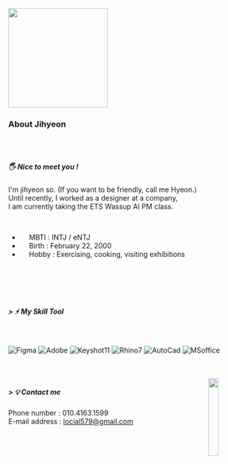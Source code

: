 
<!--Header Name-->
<img src="https://media.tenor.com/4GtNq6vuPacAAAAM/patrick-star.gif" width="200"/>    

### About Jihyeon

## 

<br/>

#####  🖐 Nice to meet you !

I'm jihyeon so.
(If you want to be friendly, call me Hyeon.)   
Until recently, I worked as a designer at a company,   
I am currently taking the ETS Wassup AI PM class.  

<br/>

- &emsp; MBTI : INTJ / eNTJ <br/>
- &emsp; Birth : February 22, 2000<br/>
- &emsp; Hobby : Exercising, cooking, visiting exhibitions

</p>

<br/>

##

<br/>

##### > ⚡ My Skill Tool

<br/>
 
![Figma](https://img.shields.io/badge/Figma-000000?style=for-the-badge&logo=Figma&logoColor=white)
![Adobe](https://img.shields.io/badge/Adobe-000000?style=for-the-badge&logo=Adobe&logoColor=white)
![Keyshot11](https://img.shields.io/badge/Keyshot11-000000?style=for-the-badge&logo=Keyshot11&logoColor=white)
![Rhino7](https://img.shields.io/badge/Rhino7-000000?style=for-the-badge&logo=Rhino7&logoColor=white)
![AutoCad](https://img.shields.io/badge/AutoCad-000000?style=for-the-badge&logo=AutoCad&logoColor=white)
![MSoffice](https://img.shields.io/badge/MSoffice-000000?style=for-the-badge&logo=MSoffice&logoColor=white)

<br/>
<br/>

  <img align="right" width="20%" src="https://item.kakaocdn.net/do/211bc9a01e598bd931dc90660d9f2a2e7f9f127ae3ca5dc7f0f6349aebcdb3c4">
</div>

##### > 💡 Contact me



Phone number : 010.4163.1599   
E-mail address : locial579@gmail.com






